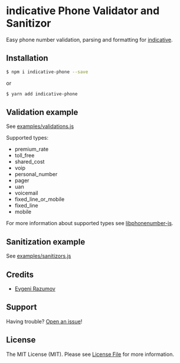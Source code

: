 # indicative Phone Validator and Sanitizor

Easy phone number validation, parsing and formatting for [indicative](http://indicative.adonisjs.com/).

## Installation

```bash
$ npm i indicative-phone --save
```
or

```bash
$ yarn add indicative-phone
```

## Validation example

See [examples/validations.js](https://github.com/enniel/indicative-phone/tree/master/examples/validations.js)

Supported types:
 - premium_rate
 - toll_free
 - shared_cost
 - voip
 - personal_number
 - pager
 - uan
 - voicemail
 - fixed_line_or_mobile
 - fixed_line
 - mobile

For more information about supported types see [libphonenumber-js](https://github.com/halt-hammerzeit/libphonenumber-js).

## Sanitization example

See [examples/sanitizors.js](https://github.com/enniel/indicative-phone/tree/master/examples/sanitizors.js)

## Credits

- [Evgeni Razumov](https://github.com/enniel)

## Support

Having trouble? [Open an issue](https://github.com/enniel/indicative-phone/issues/new)!

## License

The MIT License (MIT). Please see [License File](LICENSE.md) for more information.
